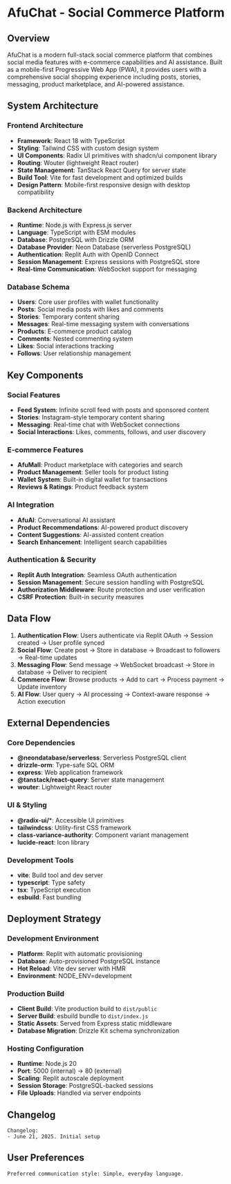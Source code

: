 # AfuChat - Social Commerce Platform

## Overview

AfuChat is a modern full-stack social commerce platform that combines social media features with e-commerce capabilities and AI assistance. Built as a mobile-first Progressive Web App (PWA), it provides users with a comprehensive social shopping experience including posts, stories, messaging, product marketplace, and AI-powered assistance.

## System Architecture

### Frontend Architecture
- **Framework**: React 18 with TypeScript
- **Styling**: Tailwind CSS with custom design system
- **UI Components**: Radix UI primitives with shadcn/ui component library
- **Routing**: Wouter (lightweight React router)
- **State Management**: TanStack React Query for server state
- **Build Tool**: Vite for fast development and optimized builds
- **Design Pattern**: Mobile-first responsive design with desktop compatibility

### Backend Architecture
- **Runtime**: Node.js with Express.js server
- **Language**: TypeScript with ESM modules
- **Database**: PostgreSQL with Drizzle ORM
- **Database Provider**: Neon Database (serverless PostgreSQL)
- **Authentication**: Replit Auth with OpenID Connect
- **Session Management**: Express sessions with PostgreSQL store
- **Real-time Communication**: WebSocket support for messaging

### Database Schema
- **Users**: Core user profiles with wallet functionality
- **Posts**: Social media posts with likes and comments
- **Stories**: Temporary content sharing
- **Messages**: Real-time messaging system with conversations
- **Products**: E-commerce product catalog
- **Comments**: Nested commenting system
- **Likes**: Social interactions tracking
- **Follows**: User relationship management

## Key Components

### Social Features
- **Feed System**: Infinite scroll feed with posts and sponsored content
- **Stories**: Instagram-style temporary content sharing
- **Messaging**: Real-time chat with WebSocket connections
- **Social Interactions**: Likes, comments, follows, and user discovery

### E-commerce Features
- **AfuMall**: Product marketplace with categories and search
- **Product Management**: Seller tools for product listing
- **Wallet System**: Built-in digital wallet for transactions
- **Reviews & Ratings**: Product feedback system

### AI Integration
- **AfuAI**: Conversational AI assistant
- **Product Recommendations**: AI-powered product discovery
- **Content Suggestions**: AI-assisted content creation
- **Search Enhancement**: Intelligent search capabilities

### Authentication & Security
- **Replit Auth Integration**: Seamless OAuth authentication
- **Session Management**: Secure session handling with PostgreSQL
- **Authorization Middleware**: Route protection and user verification
- **CSRF Protection**: Built-in security measures

## Data Flow

1. **Authentication Flow**: Users authenticate via Replit OAuth → Session created → User profile synced
2. **Social Flow**: Create post → Store in database → Broadcast to followers → Real-time updates
3. **Messaging Flow**: Send message → WebSocket broadcast → Store in database → Deliver to recipient
4. **Commerce Flow**: Browse products → Add to cart → Process payment → Update inventory
5. **AI Flow**: User query → AI processing → Context-aware response → Action execution

## External Dependencies

### Core Dependencies
- **@neondatabase/serverless**: Serverless PostgreSQL client
- **drizzle-orm**: Type-safe SQL ORM
- **express**: Web application framework
- **@tanstack/react-query**: Server state management
- **wouter**: Lightweight React router

### UI & Styling
- **@radix-ui/***: Accessible UI primitives
- **tailwindcss**: Utility-first CSS framework
- **class-variance-authority**: Component variant management
- **lucide-react**: Icon library

### Development Tools
- **vite**: Build tool and dev server
- **typescript**: Type safety
- **tsx**: TypeScript execution
- **esbuild**: Fast bundling

## Deployment Strategy

### Development Environment
- **Platform**: Replit with automatic provisioning
- **Database**: Auto-provisioned PostgreSQL instance
- **Hot Reload**: Vite dev server with HMR
- **Environment**: NODE_ENV=development

### Production Build
- **Client Build**: Vite production build to `dist/public`
- **Server Build**: esbuild bundle to `dist/index.js`
- **Static Assets**: Served from Express static middleware
- **Database Migration**: Drizzle Kit schema synchronization

### Hosting Configuration
- **Runtime**: Node.js 20
- **Port**: 5000 (internal) → 80 (external)
- **Scaling**: Replit autoscale deployment
- **Session Storage**: PostgreSQL-backed sessions
- **File Uploads**: Handled via server endpoints

## Changelog

```
Changelog:
- June 21, 2025. Initial setup
```

## User Preferences

```
Preferred communication style: Simple, everyday language.
```